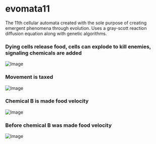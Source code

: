 # evomata11
The 11th cellular automata created with the sole purpose of creating emergent phenomena through evolution.
Uses a gray-scott reaction diffusion equation along with genetic algorithms.

### Dying cells release food, cells can explode to kill enemies, signaling chemicals are added
![Image](http://i.imgur.com/oi9zGy4.png)

### Movement is taxed
![Image](http://i.imgur.com/v4ykJ9Q.png)

### Chemical B is made food velocity
![Image](http://i.imgur.com/NMqhpa0.png)

### Before chemical B was made food velocity
![Image](http://i.imgur.com/e3CO5wB.png)
